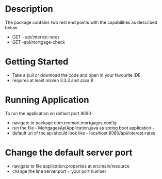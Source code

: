 ﻿# Description
 
 The package contains two rest end points with the capabilities  as described below 
 - GET - api/interest-rates
 - GET -api/mortgage-check
 
 # Getting Started
 
 - Take a pull or download the code and open in your favourite IDE. 
 - requires at least maven 3.3.3 and Java 8 
 
 # Running Application
 
 To run the application on default port 8090-
 - navigate to package com.recmort.mortgages.config
 - run the file - MortgagesApiApplication.java  as spring boot application - 
 - default url of the api should look like - localhost:8080/api/interest-rates
 
# Change the default server port 
- navigate to file  application.properties at  src/main/resource 
- change the line server.port = your port number
  
 
